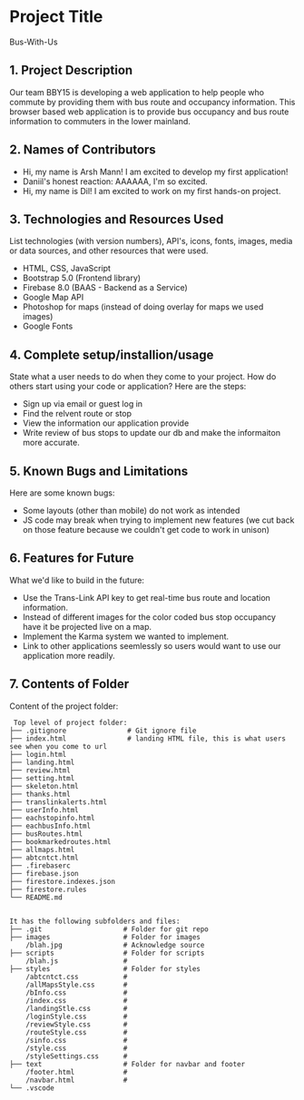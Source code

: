 # Project Title
Bus-With-Us


## 1. Project Description
Our team BBY15 is developing a web application to help people who commute by providing them with bus route and occupancy information.
This browser based web application is to provide bus occupancy and bus route information to commuters in the lower mainland.

## 2. Names of Contributors
* Hi, my name is Arsh Mann! I am excited to develop my first application!
* Daniil's honest reaction: AAAAAA, I'm so excited.
* Hi, my name is Dil! I am excited to work on my first hands-on project.
	
## 3. Technologies and Resources Used
List technologies (with version numbers), API's, icons, fonts, images, media or data sources, and other resources that were used.
* HTML, CSS, JavaScript
* Bootstrap 5.0 (Frontend library)
* Firebase 8.0 (BAAS - Backend as a Service)
* Google Map API
* Photoshop for maps (instead of doing overlay for maps we used images)
* Google Fonts

## 4. Complete setup/installion/usage
State what a user needs to do when they come to your project.  How do others start using your code or application?
Here are the steps:
* Sign up via email or guest log in
* Find the relvent route or stop
* View the information our application provide
* Write review of bus stops to update our db and make the informaiton more accurate.

## 5. Known Bugs and Limitations
Here are some known bugs:
* Some layouts (other than mobile) do not work as intended
* JS code may break when trying to implement new features (we cut back on those feature because we couldn't get code to work in unison)

## 6. Features for Future
What we'd like to build in the future:
* Use the Trans-Link API key to get real-time bus route and location information.
* Instead of different images for the color coded bus stop occupancy have it be projected live on a map.
* Implement the Karma system we wanted to implement.
* Link to other applications seemlessly so users would want to use our application more readily.
	
## 7. Contents of Folder
Content of the project folder:

```
 Top level of project folder: 
├── .gitignore               # Git ignore file
├── index.html               # landing HTML file, this is what users see when you come to url
├── login.html
├── landing.html
├── review.html
├── setting.html
├── skeleton.html
├── thanks.html
├── translinkalerts.html
├── userInfo.html
├── eachstopinfo.html
├── eachbusInfo.html
├── busRoutes.html
├── bookmarkedroutes.html
├── allmaps.html
├── abtcntct.html
├── .firebaserc
├── firebase.json
├── firestore.indexes.json
├── firestore.rules
└── README.md


It has the following subfolders and files:
├── .git                    # Folder for git repo
├── images                  # Folder for images
    /blah.jpg               # Acknowledge source
├── scripts                 # Folder for scripts
    /blah.js                # 
├── styles                  # Folder for styles
    /abtcntct.css           #
    /allMapsStyle.css       #
    /bInfo.css              #
    /index.css              #
    /landingStle.css        #
    /loginStyle.css         #
    /reviewStyle.css        #
    /routeStyle.css         #
    /sinfo.css              #
    /style.css              #
    /styleSettings.css      #
├── text                    # Folder for navbar and footer
    /footer.html            #
    /navbar.html            #
└── .vscode



```


